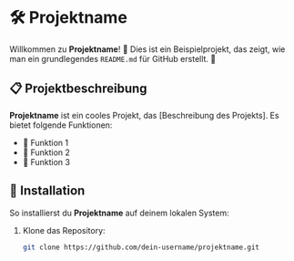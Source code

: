 # 🛠️ Projektname

Willkommen zu **Projektname**! 🎉 Dies ist ein Beispielprojekt, das zeigt, wie man ein grundlegendes `README.md` für GitHub erstellt. 🌟

## 📋 Projektbeschreibung

**Projektname** ist ein cooles Projekt, das [Beschreibung des Projekts]. Es bietet folgende Funktionen:

- 📝 Funktion 1
- 🔧 Funktion 2
- 🚀 Funktion 3

## 🚀 Installation

So installierst du **Projektname** auf deinem lokalen System:

1. Klone das Repository:
   ```bash
   git clone https://github.com/dein-username/projektname.git
